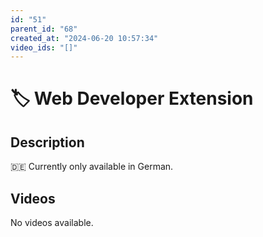 ```yaml
---
id: "51"
parent_id: "68"
created_at: "2024-06-20 10:57:34"
video_ids: "[]"
---
```


# 🏷️ Web Developer Extension

## Description

🇩🇪 Currently only available in German.

## Videos

No videos available.
